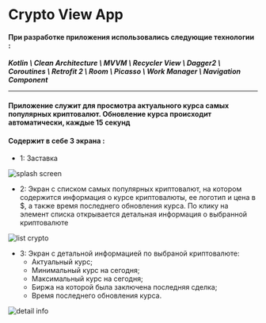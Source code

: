 # Crypto View App
#### При разработке приложения использовались следующие технологии :
***Kotlin \ Clean Architecture \ MVVM \ Recycler View \ Dagger2 \ Coroutines \ Retrofit 2 \ Room \ Picasso \ Work Manager \ Navigation Component***

___
#### Приложение служит для просмотра актуального курса самых популярных криптовалют. Обновление курса происходит автоматически, каждые 15 секунд
#### Содержит в себе 3 экрана :
- 1: Заставка

![splash screen](https://sun9-82.userapi.com/impg/eklM46JQ3yvLCZT4hB8d9m0MVaYfajWEHz0eJQ/8jYWI6wOYYc.jpg?size=383x604&quality=96&sign=eab1970853907af5f1f0d88c42698054&type=album)

- 2: Экран с списком самых популярных криптовалют, на котором содержится информация о курсе криптовалюты, ее логотип и 
 цена в $, а также время последнего обновления курса. По клику на элемент списка открывается детальная информация о выбранной криптовалюте


![list crypto](https://psv4.userapi.com/c520036/u38326722/docs/d34/8f649c83fc8d/video1987749073_2.gif?extra=OFMZTeQzt9D2UIG5_VZN6TzW7BmSQmb8TSXtz-QAE1EORSbWx0-DSkCZT-Q3jeFimrIlEL6nFujpG5l-xaHHvOqDuqj2w2VPDEc53OrsMvX_Z87lIwcBYyHmAfHtJOjgngUc6XvcpHYNR86qkkU)


- 3: Экран с детальной информацией по выбраной криптовалюте:
  + Актуальный курс;
  + Минимальный курс на сегодня;
  + Максимальный курс на сегодня;
  + Биржа на которой была заключена последняя сделка;
  + Время последнего обновления курса.

![detail info](https://sun9-57.userapi.com/impg/te5S5YEd3h85M94tUV3Thp7PWjyJnqA6iNTggQ/sCOypWmpC4M.jpg?size=371x594&quality=96&sign=0c7e7cfb75efdb571c01fa19f1d705dc&type=album)
